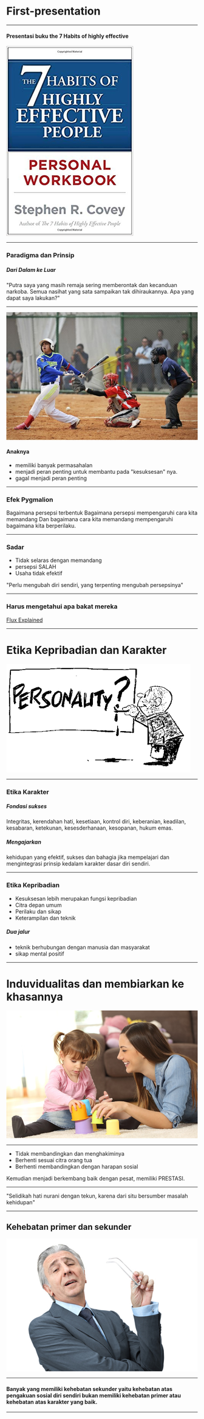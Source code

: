 # First-presentation

---

#### Presentasi buku the 7 Habits of highly effective


![Flux Explained](https://raw.githubusercontent.com/youvandra/first-presentasi/master/bukufix.jpg)

---

### Paradigma dan Prinsip
##### Dari Dalam ke Luar

"Putra saya yang masih remaja sering memberontak dan kecanduan narkoba. Semua nasihat yang sata sampaikan tak dihiraukannya. Apa yang dapat saya lakukan?"

---

![Flux Explained](https://raw.githubusercontent.com/youvandra/first-presentasi/master/dki-kalahkan-lampung-maldcd-prv.jpg)
#### Anaknya
- memiliki banyak permasahalan
- menjadi peran penting untuk membantu pada "kesuksesan" nya.
- gagal menjadi peran penting

---

### Efek Pygmalion

Bagaimana persepsi terbentuk
Bagaimana persepsi mempengaruhi cara kita memandang
Dan bagaimana cara kita memandang mempengaruhi bagaimana kita berperilaku.

---

### Sadar

- Tidak selaras dengan memandang
- persepsi SALAH
- Usaha tidak efektif

"Perlu mengubah diri sendiri, yang terpenting mengubah persepsinya"

---

### Harus mengetahui apa bakat mereka
[Flux Explained](https://raw.githubusercontent.com/youvandra/first-presentasi/master/093348600_1487356997-ProjectImages_Pentingnya-Mengenali-Bakat-Anak-Sejak-Dini.jpg)

---

# Etika Kepribadian dan Karakter
![Flux Explained](https://raw.githubusercontent.com/youvandra/first-presentasi/master/personality.jpg)

---

### Etika Karakter
##### Fondasi sukses
Integritas, kerendahan hati, kesetiaan, kontrol diri, keberanian, keadilan, kesabaran, ketekunan, kesesderhanaan, kesopanan, hukum emas.
##### Mengajarkan
kehidupan yang efektif, sukses dan bahagia jika mempelajari dan mengintegrasi prinsip kedalam karakter dasar diri sendiri.

---

### Etika Kepribadian
- Kesuksesan lebih merupakan fungsi kepribadian
- Citra depan umum
- Perilaku dan sikap
- Keterampilan dan teknik
##### Dua jalur
- teknik berhubungan dengan manusia dan masyarakat
- sikap mental positif

---

# Induvidualitas dan membiarkan ke khasannya
![Flux Explained](https://raw.githubusercontent.com/youvandra/first-presentasi/master/a-babysitter-the-top-tips-for-hiring-a-basitter-for-the-first-time.jpg)

---

- Tidak membandingkan dan menghakiminya
- Berhenti sesuai citra orang tua
- Berhenti membandingkan dengan harapan sosial

Kemudian menjadi berkembang baik dengan pesat, memiliki PRESTASI.

---

"Selidikah hati nurani dengan tekun, karena dari situ bersumber masalah kehidupan"

---

## Kehebatan primer dan sekunder
![Flux Explained](https://raw.githubusercontent.com/youvandra/first-presentasi/master/GQ_Day5_Ciri-Ciri-Pribadi-Sombong.png)

---

#### Banyak yang memiliki kehebatan sekunder yaitu kehebatan atas pengakuan sosial diri sendiri bukan memiliki kehebatan primer atau kehebatan atas karakter yang baik.


---


